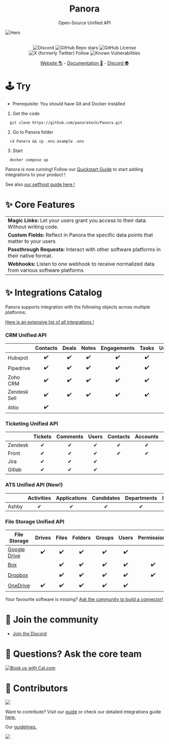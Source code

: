 <div align="center">
  <h1> Panora </h1>
  <p> Open-Source Unified API </p>
</div>

![Hero](https://panora.dev/wp-content/uploads/2023/12/github-banner.png)

<div align="center">
  </br>
    <img alt="Discord" src="https://img.shields.io/discord/1038131193067077642"></img>
    <img alt="GitHub Repo stars" src="https://img.shields.io/github/stars/panoratech/panora?logo=github"> </img>
    <img alt="GitHub License" src="https://img.shields.io/github/license/panoratech/Panora"></img>
    <img alt="X (formerly Twitter) Follow" src="https://img.shields.io/twitter/follow/panoradotdev"></img>
    <img src="https://snyk.io/test/github/panoratech/Panora/badge.svg" alt="Known Vulnerabilities"></img>
  </br>
  
  <p>
    <a href="https://panora.dev">Website 🌎</a> - <a href="https://docs.panora.dev">Documentation 📖</a> - <a href="https://discord.com/invite/PH5k7gGubt">Discord 👽</a>
  </p>
</div>


# 🕹️ Try

- Prerequisite: You should have Git and Docker installed

 1. Get the code

```
  git clone https://github.com/panoratech/Panora.git
 ```

 2. Go to Panora folder

```
  cd Panora && cp .env.example .env
  ```

 3. Start

```
  docker compose up
 ```

Panora is now running!  Follow our [Quickstart Guide](https://docs.panora.dev/quick-start) to start adding integrations to your product !

See also [our selfhost guide here !](https://docs.panora.dev/open-source/selfhost/self-host-guide)


# ✨ Core Features  

|                    |
|---------------------------|
| **Magic Links:** Let your users grant you access to their data. Without writing code.              |
| **Custom Fields:** Reflect in Panora the specific data points that matter to your users            |
| **Passthrough Requests:** Interact with other software platforms in their native format.      |
| **Webhooks:** Listen to one webhook to receive normalized data from various software platforms                  |

# ✨ Integrations Catalog

Panora supports integration with the following objects across multiple platforms:

[Here is an extensive list of all integrations !](https://docs.panora.dev/integrations-catalog)

### CRM Unified API

|                                               | Contacts | Deals | Notes | Engagements | Tasks | Users | Companies |
|-----------------------------------------------|:--------:|:-----:|:-----:|:-----------:|:-----:|:-----:|:---------:|
| Hubspot           |    ✔️    |   ✔️  |   ✔️  |      ✔️     |   ✔️  |   ✔️  |           |
| Pipedrive       |    ✔️    |   ✔️  |   ✔️  |      ✔️     |   ✔️  |   ✔️  |           |
| Zoho CRM          |    ✔️    |   ✔️  |   ✔️  |      ✔️     |   ✔️  |   ✔️  |           |
| Zendesk Sell |    ✔️    |   ✔️  |   ✔️  |      ✔️     |   ✔️  |   ✔️  |           |
| Attio                   |    ✔️    |       |       |             |       |       |     ✔️    |

### Ticketing Unified API

|    | Tickets | Comments | Users | Contacts | Accounts | Tags | Teams | Collections |
|-------------|:----------:|:-------:|:-------:|:------------:|:-------:|:-------:|:------:|:-------------:|
| Zendesk     | ✔        | ✔     | ✔    | ✔          | ✔    | ✔    | ✔ |  |
| Front       | ✔        | ✔     | ✔    | ✔          | ✔    | ✔    | ✔ |  |
| Jira        | ✔        | ✔     | ✔    |            |      | ✔    | ✔ | ✔ |
| Gitlab     | ✔        | ✔     | ✔    |           |      |     |  |  ✔|
 
### ATS Unified API (New!)

|             | Activities | Applications | Candidates | Departments | Interviews | Jobs | Offers | Offices | Scorecard | Users |
|-------------|:----------:|:------------:|:----------:|:-----------:|:----------:|:----:|:------:|:-------:|:---------:|:-----:|
| Ashby       | ✔          | ✔            | ✔          | ✔           | ✔          | ✔    | ✔      | ✔       | ✔         | ✔     |


### File Storage Unified API

| File Storage                                           | Drives | Files | Folders | Groups | Users | Permissions | Shared Links |
|-----------------------------------------------|:--------:|:-----:|:-----:|:-----------:|:-----:|:-----:|:---------:|
| [Google Drive]()            |       ✔️ |  ✔️   |   ✔️  |        ✔️   | ✔️    |     |           |
| [Box]()        |        |   ✔️   |   ✔️   |      ✔️     |  ✔️    |  ✔️   |           |
| [Dropbox]()          |       |  ✔️   |   ✔️  | ✔️          |   ✔️  |   ✔️  |           |
| [OneDrive]() |      ✔️ | ✔️   |    ✔️|      ✔️  |   ✔️  |     |           |



Your favourite software is missing? [Ask the community to build a connector!](https://github.com/panoratech/Panora/issues/new)

# 👾 Join the community

- [Join the Discord](https://discord.com/invite/PH5k7gGubt)

# 🤔 Questions? Ask the core team

<a href="https://cal.com/rflih/30?utm_source=github&utm_campaign=readme"><img alt="Book us with Cal.com" src="https://cal.com/book-with-cal-dark.svg" /></a>

# 🚀 Contributors

<a href="https://github.com/panoratech/Panora/graphs/contributors">
  <img src="https://contrib.rocks/image?repo=panoratech/Panora" />
</a>

Want to contribute? Visit our [guide](https://docs.panora.dev/open-source/contributors#setup-your-environnement) or check our detailed integrations guide [here.](https://github.com/panoratech/Panora/blob/main/INTEGRATIONS.md)

Our [guidelines.](https://github.com/panoratech/Panora/blob/main/CONTRIBUTING.md)

<img referrerpolicy="no-referrer-when-downgrade" src="https://static.scarf.sh/a.png?x-pxid=3be49a98-8805-45ca-bd15-99f5321ec235" />
